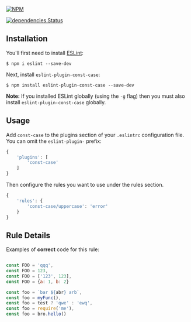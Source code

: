 [![NPM](https://nodei.co/npm/eslint-plugin-const-case.png?downloads=true&stars=true)](https://nodei.co/npm/eslint-plugin-const-case/)

[![dependencies Status](https://david-dm.org/k03mad/eslint-plugin-const-case/status.svg)](https://david-dm.org/k03mad/eslint-plugin-const-case)

## Installation

You'll first need to install [ESLint](http://eslint.org):

```
$ npm i eslint --save-dev
```

Next, install `eslint-plugin-const-case`:

```
$ npm install eslint-plugin-const-case --save-dev
```

**Note:** If you installed ESLint globally (using the `-g` flag) then you must also install `eslint-plugin-const-case` globally.

## Usage

Add `const-case` to the plugins section of your `.eslintrc` configuration file. You can omit the `eslint-plugin-` prefix:

```js
{
    'plugins': [
        'const-case'
    ]
}
```


Then configure the rules you want to use under the rules section.

```js
{
    'rules': {
        'const-case/uppercase': 'error'
    }
}
```

## Rule Details

Examples of **correct** code for this rule:

```js

const FOO = 'qqq',
const FOO = 123,
const FOO = ['123', 123],
const FOO = {a: 1, b: 2}

const foo = `bar ${abr} arb`,
const foo = myFunc(),
const foo = test ? 'qwe' : 'ewq',
const foo = require('me'),
const foo = bro.hello()

```





